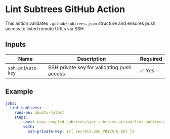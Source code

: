 # Lint Subtrees GitHub Action

This action validates `.github/subtrees.json` structure and ensures push access to listed remote URLs via SSH.

## Inputs

| Name             | Description                                 | Required |
|------------------|---------------------------------------------|----------|
| `ssh-private-key`| SSH private key for validating push access  | ✅ Yes   |

## Example

```yaml
jobs:
  lint-subtrees:
    runs-on: ubuntu-latest
    steps:
      - uses: usgs-coupled-subtrees/sync-subtrees-action/lint-subtrees/@main
        with:
          ssh-private-key: ${{ secrets.SSH_PRIVATE_KEY }}
